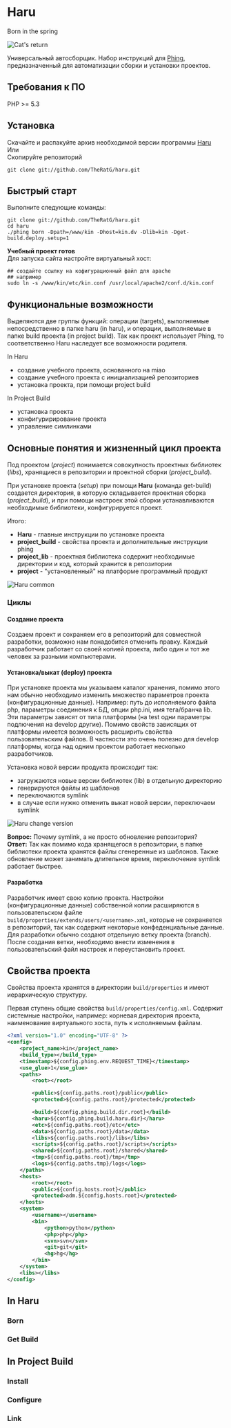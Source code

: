 Haru
====

Born in the spring

![Cat's return](https://github.com/TheRatG/haru/raw/0.3/docs/images/cats_return_cr.jpg)

Универсальный автосборщик. Набор инструкций для [Phing](http://www.phing.info), предназначенный
для автоматизации сборки и установки проектов.

## Требования к ПО
PHP >= 5.3

## Установка
Скачайте и распакуйте архив необходимой версии программы [Haru](https://github.com/TheRatG/haru)  
Или  
Скопируйте репозиторий

    git clone git://github.com/TheRatG/haru.git

## Быстрый старт

Выполните следующие команды:

    git clone git://github.com/TheRatG/haru.git
    cd haru
    ./phing born -Dpath=/www/kin -Dhost=kin.dv -Dlib=kin -Dget-build.deploy.setup=1
    
**Учебный проект готов**  
Для запуска сайта настройте виртуальный хост: 

    ## создайте ссылку на кофигурационный файл для apache
    ## например
    sudo ln -s /www/kin/etc/kin.conf /usr/local/apache2/conf.d/kin.conf

## Функциональные возможности
Выделяются две группы функций: операции (targets), выполняемые непосредственно в папке haru (in haru), и
операции, выполняемые в папке build проекта (in project build). 
Так как проект использует Phing, то соответственно Haru наследует все возможности родителя.

In Haru
* создание учебного проекта, основанного на miao
* создание учебного проекта с инициализацией репозиториев
* установка проекта, при помощи project build

In Project Build
* установка проекта
* конфигуририрование проекта
* управление симлинками

## Основные понятия и жизненный цикл проекта

Под проектом (*project*) понимается совокупность проектных библиотек (*libs*), 
хранящиеся в репозитории и проектной сборки (*project_build*).

При установке проекта (*setup*) при помощи **Haru** (команда get-build) создается директория, в которую складывается
проектная сборка (*project_build*), и при помощи настроек этой сборки устанавливаются необходимые библиотеки,
конфигурируется проект.

Итого:
- **Haru** - главные инструкции по установке проекта
- **projeсt_build** - свойства проекта и дополнительные инструкции phing
- **project_lib** - проектная библиотека содержит необходимые директории и код, который хранится в репозитории
- **project** - "установленный" на платформе программный продукт
              
![Haru common](https://github.com/TheRatG/haru/raw/0.3/docs/images/haru_common.jpg)

### Циклы

#### Создание проекта
Создаем проект и сохраняем его в репозиторий для совместной разработки, возможно нам понадобится отменить правку.
Каждый разработчик работает со своей копией проекта, либо один и тот же человек за разными компьютерами.

#### Установка/выкат (deploy) проекта
При установке проекта мы указываем каталог хранения, помимо этого нам обычно необходимо изменить множество параметров
проекта (конфигурационные данные). Например: путь до исполняемого файла php, параметры соединения к БД, опции php.ini, 
имя тега/бранча lib.
Эти параметры зависят от типа платформы (на test одни параметры подлючения на develop другие).
Помимо свойств зависящих от платформы имеется возможность расширить свойства пользовательским файлов. 
В частности это очень полезно для develop платформы, когда над одним проектом работает несколько разработчиков.  

Установка новой версии продукта происходит так: 
- загружаются новые версии библиотек (lib) в отдельную директорию
- генерируются файлы из шаблонов
- переключаются symlink
- в случае если нужно отменить выкат новой версии, переключаем symlink

![Haru change version](https://github.com/TheRatG/haru/raw/0.3/docs/images/haru_change_ver.jpg)

**Вопрос:** Почему symlink, а не просто обновление репозитория?  
**Ответ:** Так как помимо кода хранящегося в репозитории, в папке библиотеки проекта 
хранятся файлы сгенеренные из шаблонов. Также обновление может занимать длительное время, 
переключение symlink работает быстрее.

#### Разработка
Разработчик имеет свою копию проекта. Настройки (конфигурационные данные) собственной копии расширяются 
в пользовательском файле `build/properties/extends/users/<username>.xml`, которые не сохраняется в репозиторий, 
так как содержит некоторые конфеденциальные данные.
Для разработки обычно создают отдельную ветку проекта (branch). После создания ветки, необходимо внести изменения 
в пользовательский файл настроек и переустановить проект.

## Свойства проекта
Свойства проекта хранятся в директории `build/properties` и имеют иерархическую структуру.

Первая ступень общие свойства `build/properties/config.xml`. Содержит системные настройки, 
например: корневая директория проекта, наименование виртуального хоста, путь к исполняемым файлам.

```xml
<?xml version="1.0" encoding="UTF-8" ?>
<config>
    <project_name>kin</project_name>
	<build_type></build_type>
	<timestamp>${config.phing.env.REQUEST_TIME}</timestamp>
	<use_glue>1</use_glue>
	<paths>
		<root></root>

		<public>${config.paths.root}/public</public>
		<protected>${config.paths.root}/protected</protected>

		<build>${config.phing.build.dir.root}</build>
		<haru>${config.phing.build.haru.dir}</haru>
		<etc>${config.paths.root}/etc</etc>
		<data>${config.paths.root}/data</data>
		<libs>${config.paths.root}/libs</libs>
		<scripts>${config.paths.root}/scripts</scripts>
		<shared>${config.paths.root}/shared</shared>
		<tmp>${config.paths.root}/tmp</tmp>
		<logs>${config.paths.tmp}/logs</logs>
	</paths>
	<hosts>
		<root></root>
		<public>${config.hosts.root}</public>
		<protected>adm.${config.hosts.root}</protected>
	</hosts>
	<system>
		<username></username>
		<bin>
			<python>python</python>
			<php>php</php>
            <svn>svn</svn>
            <git>git</git>
            <hg>hg</hg>
		</bin>
	</system>
	<libs></libs>
</config>
```



## In Haru

### Born

### Get Build

## In Project Build

### Install
### Configure
### Link